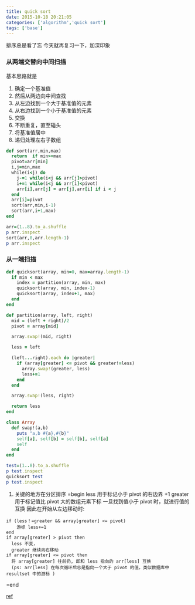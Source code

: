 ```yaml
---
title: quick sort
date: 2015-10-18 20:21:05
categories: ['algorithm','quick sort']
tags: ['base']
---
```


排序总是看了忘
今天就再复习一下，加深印象
### 从两端交替向中间扫描
基本思路就是
1. 确定一个基准值
2. 然后从两边向中间查找
3. 从左边找到一个大于基准值的元素
4. 从右边找到一个小于基准值的元素
5. 交换
6. 不断重复，直至碰头
7. 将基准值居中
8. 递归处理左右子数组

```ruby
def sort(arr,min,max)
  return  if min>=max
  pivot=arr[min]
  i,j=min,max
  while(i<j) do
    j-=1 while(i<j && arr[j]>pivot)
    i+=1 while(i<j && arr[i]<pivot)
    arr[i],arr[j] = arr[j],arr[i] if i < j
  end
  arr[i]=pivot
  sort(arr,min,i-1)
  sort(arr,i+1,max)
end

arr=(1..8).to_a.shuffle
p arr.inspect
sort(arr,0,arr.length-1)
p arr.inspect
```

### 从一端扫描

```ruby
def quicksort(array, min=0, max=array.length-1)
  if min < max
    index = partition(array, min, max)
    quicksort(array, min, index-1)
    quicksort(array, index+1, max)
  end
end

def partition(array, left, right)
  mid = (left + right)/2
  pivot = array[mid]

  array.swap!(mid, right)

  less = left

  (left...right).each do |greater|
    if (array[greater] <= pivot && greater!=less)
      array.swap!(greater, less)
      less+=1
    end
  end

  array.swap!(less, right)

  return less
end

class Array
  def swap!(a,b)
    puts "a,b #{a},#{b}"
    self[a], self[b] = self[b], self[a]
    self
  end
end

test=(1..8).to_a.shuffle
p test.inspect
quicksort test
p test.inspect


```
1. 关键的地方在分区排序
  =begin
  less 用于标记小于 pivot 的右边界 +1
  greater 用于标记值比 pivot 大的数组元素下标
  一旦找到值小于 pivot 时，就进行值的互换
  因此在开始从左边移动时:
  ```
  if (less！=greater && array[greater] <= pivot)
      游标 less+=1
  end
  if array[greater] > pivot then
    less 不变，
    greater 继续向右移动
  if array[greater] <= pivot then
    将 array[greater] 往前扔, 即和 less 指向的 arr[less] 互换
    (ps: arr[less] 在每次循环后总是指向一个大于 pivot 的值，类似数据库中 resultset 中的游标 )
  ```
  =end

[ref](http://codereview.stackexchange.com/questions/43667/quicksort-implementation)
